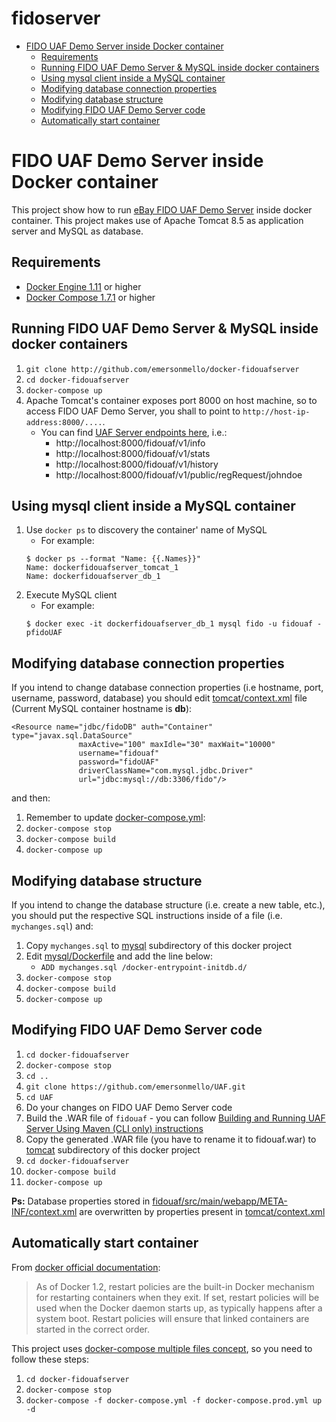 # fidoserver
<!-- TOC depthFrom:1 depthTo:6 withLinks:1 updateOnSave:1 orderedList:0 -->

- [FIDO UAF Demo Server inside Docker container](#fido-uaf-demo-server-inside-docker-container)
  - [Requirements](#requirements)
  - [Running FIDO UAF Demo Server & MySQL inside docker containers](#running-fido-uaf-demo-server-mysql-inside-docker-containers)
  - [Using mysql client inside a MySQL container](#using-mysql-client-inside-a-mysql-container)
  - [Modifying database connection properties](#modifying-database-connection-properties)
  - [Modifying database structure](#modifying-database-structure)
  - [Modifying FIDO UAF Demo Server code](#modifying-fido-uaf-demo-server-code)
  - [Automatically start container](#automatically-start-container)

<!-- /TOC -->

# FIDO UAF Demo Server inside Docker container

This project show how to run [eBay FIDO UAF Demo Server](https://github.com/emersonmello/UAF.git) inside docker container. This project makes use of Apache Tomcat 8.5 as application server and MySQL as database.

## Requirements

* [Docker Engine 1.11](https://docs.docker.com/linux/) or higher
* [Docker Compose 1.7.1](https://docs.docker.com/compose/install/) or higher

## Running FIDO UAF Demo Server & MySQL inside docker containers

1. `git clone http://github.com/emersonmello/docker-fidouafserver`
2. `cd docker-fidouafserver`
3. `docker-compose up`
4. Apache Tomcat's container exposes port 8000 on host machine, so to access FIDO UAF Demo Server, you shall to point to `http://host-ip-address:8000/....`.
   - You can find [UAF Server endpoints here](https://github.com/emersonmello/UAF/tree/master/fidouaf), i.e.:
     - http://localhost:8000/fidouaf/v1/info
     - http://localhost:8000/fidouaf/v1/stats
     - http://localhost:8000/fidouaf/v1/history
     - http://localhost:8000/fidouaf/v1/public/regRequest/johndoe

## Using mysql client inside a MySQL container

1. Use `docker ps` to discovery the container' name of MySQL
   - For example:
   ```
   $ docker ps --format "Name: {{.Names}}"
   Name: dockerfidouafserver_tomcat_1
   Name: dockerfidouafserver_db_1
   ```
2. Execute MySQL client
   - For example:
   ```
   $ docker exec -it dockerfidouafserver_db_1 mysql fido -u fidouaf -pfidoUAF
   ```

## Modifying database connection properties

If you intend to change database connection properties (i.e hostname, port, username, password, database) you should edit [tomcat/context.xml](./tomcat/context.xml) file (Current MySQL container hostname is **db**):
```
<Resource name="jdbc/fidoDB" auth="Container" type="javax.sql.DataSource"
               maxActive="100" maxIdle="30" maxWait="10000"
               username="fidouaf"
               password="fidoUAF"
               driverClassName="com.mysql.jdbc.Driver"
               url="jdbc:mysql://db:3306/fido"/>
```



and then:

1. Remember to update [docker-compose.yml](docker-compose.yml):
2. `docker-compose stop`
3. `docker-compose build`
4. `docker-compose up`

## Modifying database structure

If you intend to change the database structure (i.e. create a new table, etc.), you should put the respective SQL instructions inside of a file (i.e. `mychanges.sql`) and:

1. Copy `mychanges.sql` to [mysql](mysql) subdirectory of this docker project
2. Edit [mysql/Dockerfile](./mysql/Dockerfile) and add the line below:    
   - `ADD mychanges.sql /docker-entrypoint-initdb.d/`
3. `docker-compose stop`
4. `docker-compose build`
5. `docker-compose up`


## Modifying FIDO UAF Demo Server code

1. `cd docker-fidouafserver`
2. `docker-compose stop`
3. `cd ..`
4. `git clone https://github.com/emersonmello/UAF.git`
5. `cd UAF`
6. Do your changes on FIDO UAF Demo Server code
7. Build the .WAR file of `fidouaf` - you can follow [Building and Running UAF Server Using Maven (CLI only) instructions](https://github.com/eBay/UAF/wiki)
8. Copy the generated .WAR file (you have to rename it to fidouaf.war) to [tomcat](./tomcat) subdirectory of this docker project
9. `cd docker-fidouafserver`
10. `docker-compose build`
11. `docker-compose up`

**Ps:** Database properties stored in [fidouaf/src/main/webapp/META-INF/context.xml](https://github.com/emersonmello/UAF/blob/master/fidouaf/src/main/webapp/META-INF/context.xml) are overwritten by properties present in [tomcat/context.xml](./tomcat/context.xml)

## Automatically start container

From [docker official documentation](https://docs.docker.com/engine/admin/host_integration/):

> As of Docker 1.2, restart policies are the built-in Docker mechanism for restarting containers when they exit. If set, restart policies will be used when the Docker daemon starts up, as typically happens after a system boot. Restart policies will ensure that linked containers are started in the correct order.

This project uses [docker-compose multiple files concept](https://docs.docker.com/compose/extends/#/multiple-compose-files), so you need to follow these steps:

1. `cd docker-fidouafserver`
2. `docker-compose stop`
3. `docker-compose -f docker-compose.yml -f docker-compose.prod.yml up -d`
